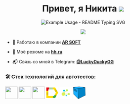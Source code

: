 <h1 align="center">Привет, я Никита <img src="https://github.com/blackcater/blackcater/raw/main/images/Hi.gif" height="32"/></h1>
<p align="center">
  <img src="https://readme-typing-svg.demolab.com/?lines=Automation+QA+engineer+(Python)&font=Fira%20Code&center=true&width=380&height=50&duration=4000&pause=1000" alt="Example Usage - README Typing SVG">
</p>

<p align="center">
  <a href="https://github.com/LuckyDuckyGGG"><img src="https://img.shields.io/badge/-English-blue?style=flat-square"></a>
</p>

- 🚀  Работаю в компании [**AR SOFT**](https://vr-arsoft.com)  

- 📄 Моё резюме на [**hh.ru**](https://samara.hh.ru/resume/b29ffb58ff09414fdf0039ed1f4d5135586873)  

- 📬 Связь со мной в Telegram: [**@LuckyDuckyGG**](https://t.me/luckyduckygg)  

### 🛠️ Стек технологий для автотестов:  

<p align="left">
<img align="center" src="https://cdn.jsdelivr.net/gh/devicons/devicon@latest/icons/python/python-original-wordmark.svg" width="40px" height="40px"/>
<img align="center" src="https://cdn.jsdelivr.net/gh/devicons/devicon@latest/icons/pytest/pytest-original-wordmark.svg" width="40px" height="40px"/>
<img align="center" src="https://cdn.jsdelivr.net/gh/devicons/devicon@latest/icons/jenkins/jenkins-original.svg" width="40px" height="40px"/>
<img align="center" src="https://github.com/LuckyDuckyGGG/LuckyDuckyGGG/blob/main/resources/logo/allure_report.png?raw=true" width="40px" height="40px"/>
<img align="center" src="https://github.com/LuckyDuckyGGG/LuckyDuckyGGG/blob/main/resources/logo/selene.png?raw=true" width="40px" height="40px"/>
<img align="center" src="https://github.com/LuckyDuckyGGG/LuckyDuckyGGG/blob/main/resources/logo/selenoid.png?raw=true" width="40px" height="40px"/>
</p>


